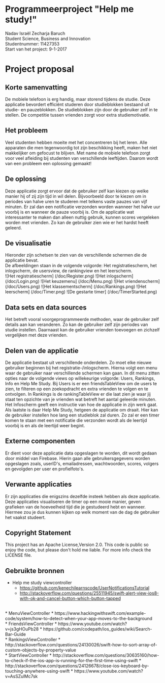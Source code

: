 # Programmeerproject "Help me study!"
Nadav Israël Zecharja Baruch<br>
Student Science, Business and Innovation<br>
Studentnummer: 11427353<br>
Start van het project: 9-1-2017<br>
# Project proposal
## Korte samenvatting
De mobiele telefoon is erg handig, maar storend tijdens de studie. Deze applicatie bevordert efficiënt studeren door studieblokken bestaand uit studie- en pauzeblokken. De studieblokken zijn door de gebruiker zelf in te stellen. De competitie tussen vrienden zorgt voor extra studiemotivatie. 
## Het probleem
Veel studenten hebben moeite met het concentreren bij het leren. Alle apparaten die men tegenwoordig tot zijn beschikking heeft, maken het niet makkelijker om gefocust te blijven. Met name de mobiele telefoon zorgt voor veel afleiding bij studenten van verschillende leeftijden. Daarom wordt van een probleem een oplossing gemaakt!
## De oplossing
Deze applicatie zorgt ervoor dat de gebruiker zelf kan kiezen op welke manier hij of zij zijn tijd in wil delen. Bijvoorbeeld door te kiezen om in periodes van halve uren te studeren met telkens vaste pauzes van vijf minuten. Er zal dan een notificatie verzonden worden wanneer het halve uur voorbij is en wanneer de pauze voorbij is. Om de applicatie wat interessanter te maken dan alleen nuttig gebruik, kunnen scores vergeleken worden met vrienden. Zo kan de gebruiker zien wie er het hardst heeft geleerd.
## De visualisatie
Hieronder zijn schetsen te zien van de verschillende schermen die de applicatie bevat.<br>
De afbeeldingen staan in de volgende volgorde: Het registratiescherm, het inlogscherm, de usersview, de rankingview en het leerscherm.<br>
![Het registratiescherm]
(/doc/Register.png)
![Het inlogscherm]
(/doc/Login.png)
![Het keuzemenu]
(/doc/Menu.png)
![Het vriendenscherm]
(/doc/Users.png)
![Het klassementscherm]
(/doc/Rankings.png)
![Het leerscherm]
(/doc/Timer.png)
![De gestarte timer]
(/doc/TimerStarted.png)
## Data sets en data sources
Het betreft vooral voorgeprogrammeerde methoden, waar de gebruiker zelf details aan kan veranderen. Zo kan de gebruiker zelf zijn periodes van studie instellen. Daarnaast kan de gebruiker vrienden toevoegen en zichzelf vergelijken met deze vrienden.
## Delen van de applicatie
De applicatie bestaat uit verschillende onderdelen. Zo moet elke nieuwe gebruiker beginnen bij het registratie-/inlogscherm. Hierna volgt een menu waar de gebruiker naar verschillende schermen kan gaan. In dit menu zitten opties naar de volgende views op willekeurige volgorde: Users, Rankings, Info en Help Me Study. Bij Users is er een friendsTableView om de users te zien, te filteren op een zoekopdracht en extra vrienden te volgen en te ontvolgen. In Rankings is de rankingTableView er die laat zien je waar jij staat ten opzichte van je vrienden wat betreft het aantal geleerde minuten. Het Infoscherm geeft een instructie van hoe de applicatie in zijn werk gaat. Als laatste is daar Help Me Study, hetgeen de applicatie om draait. Hier kan de gebruiker instellen hoe lang een studieblok zal duren. Zo zal er een timer komen te staan met een notificatie die verzonden wordt als de leertijd voorbij is en als de leertijd weer begint.
## Externe componenten
Er dient voor deze applicatie data opgeslagen te worden, dit wordt gedaan door middel van Firebase. Hierin gaan alle gebruikersgegevens worden opgeslagen zoals, userID's, emailadressen, wachtwoorden, scores, volgers en gevolgden per user en profielfoto's.
## Verwante applicaties
Er zijn applicaties die enigszins dezelfde insteek hebben als deze applicatie. Deze applicaties visualiseren de timer op een mooie manier, geven grafieken van de hoeveelheid tijd die je gestudeerd hebt en wanneer. Hiermee zou je dus kunnen kijken op welk moment van de dag de gebruiker het vaakst studeert. 
## Copyright Statement
This project has an Apache License,Version 2.0. This code is public so enjoy the code, but please don't hold me liable. For more info check the LICENSE file.
## Gebruikte bronnen
* Help me study viewcontroller
  * https://github.com/kenechilearnscode/UserNotificationsTutorial
  * http://stackoverflow.com/questions/25511945/swift-alert-view-ios8-with-ok-and-cancel-button-which-button-tapped
<br>
* MenuViewController
  * https://www.hackingwithswift.com/example-code/system/how-to-detect-when-your-app-moves-to-the-background
<br>
* FriendsViewController
  * https://www.youtube.com/watch?v=js3gHOuPb28
  * https://github.com/codepath/ios_guides/wiki/Search-Bar-Guide
<br>
* RankingsViewController
  * http://stackoverflow.com/questions/24130026/swift-how-to-sort-array-of-custom-objects-by-property-value
<br>
* StartViewController
  * http://stackoverflow.com/questions/30635160/how-to-check-if-the-ios-app-is-running-for-the-first-time-using-swift
  * http://stackoverflow.com/questions/24126678/close-ios-keyboard-by-touching-anywhere-using-swift
  * https://www.youtube.com/watch?v=AsSZulMc7sk
